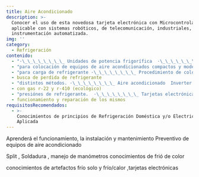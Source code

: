```yaml
---
title: Aire Acondicionado
description: >-
  Conocer el uso de esta novedosa tarjeta electrónica con Microcontroladores, y
  aplicable con sistemas robóticos, de telecomunicación, industriales,
  instrumentación automatizada.
img: ''
category:
  - Refrigeración
contenido:
  - "·\_\_\_\_\_\_\_\_ Unidades de potencia frigorífica  ·\_\_\_\_\_\_\_\_ Unidades de presión y vacío para diagnosticar equipos con analizador. ·\_\_\_\_\_\_\_\_ Herramientas"
  - "para colocación de equipos de aire acondicionados compactos y modelo split. ·\_\_\_\_\_\_\_\_ Determinación de la sección mínima de la línea eléctrica de alimentación. ·\_\_\_\_\_\_\_\_ Distribución de energía eléctrica y sus elementos de protección. ·\_\_\_\_\_\_\_\_ Aprender a conectar caños de cobre que se usan en equipos split ·\_\_\_\_\_\_\_\_ Cálculo básico de potencia frigorífica necesaria para climatizar un ambiente. ·\_\_\_\_\_\_\_\_ Realizar descontaminación por vacío y otros métodos"
  - "para carga de refrigerante ·\_\_\_\_\_\_\_\_ Procedimiento de colocación de equipos compactos de pared o ventana. ·\_\_\_\_\_\_\_\_ Detección de defectos en el sistema de refrigeración"
  - busca de perdida de refrigerante
  - "distintos métodos. ·\_\_\_\_\_\_\_\_ Aire acondicionado  Inverter frío sólo y frío / calor"
  - con gas r-22 y r-410 (ecológico)
  - "presiónes de refrigerante.  ·\_\_\_\_\_\_\_\_ Tarjetas electrónicas"
  - funcionamiento y reparación de los mismos
requisitosRecomendados:
  - >-
    Conocimientos de principios de Refrigeración Doméstica y/o Electricidad
    Aplicada
---
```

Aprenderá el funcionamiento, la instalación y mantenimiento Preventivo de equipos de aire acondicionado

Split , Soldadura , manejo de manómetros conocimientos de frió de color

conocimientos de artefactos frío solo y frío/calor ,tarjetas electrónicas
